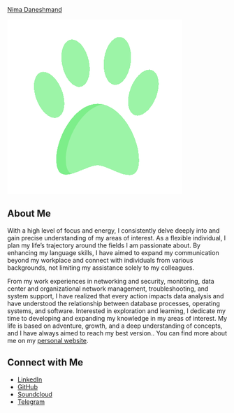 
<link rel="stylesheet" href="style.css">

<div class="badge-base LI-profile-badge" data-locale="en_US" data-size="medium" data-theme="dark" data-type="VERTICAL" data-vanity="nimadaneshmand" data-version="v1"><a class="badge-base__link LI-simple-link" href="https://ir.linkedin.com/in/nimadaneshmand?trk=profile-badge">Nima Daneshmand</a></div>

![PAWN](https://github.com/nimaofe/nimaofe/blob/main/wired-flat-448-paws-animal.gif)



## About Me

With a high level of focus and energy, I consistently delve deeply into and gain precise understanding of my areas of interest. As a flexible individual, I plan my life’s trajectory around the fields I am passionate about. By enhancing my language skills, I have aimed to expand my communication beyond my workplace and connect with individuals from various backgrounds, not limiting my assistance solely to my colleagues.

From my work experiences in networking and security, monitoring, data center and organizational network management, troubleshooting, and system support, I have realized that every action impacts data analysis and have understood the relationship between database processes, operating systems, and software. Interested in exploration and learning, I dedicate my time to developing and expanding my knowledge in my areas of interest. My life is based on adventure, growth, and a deep understanding of concepts, and I have always aimed to reach my best version.. You can find more about me on my [personal website](https://datasguide.com/).


## Connect with Me 


- [LinkedIn](https://www.linkedin.com/in/nimadaneshmand?lipi=urn%3Ali%3Apage%3Ad_flagship3_profile_view_base_contact_details%3BZZ74bQpSRX2SBfTCc06WWA%3D%3D)
- [GitHub](https://github.com/nimaofe)
- [Soundcloud](https://soundcloud.com/nimaofe)
- [Telegram](https://t.me/nimaofe)



